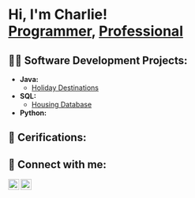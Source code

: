 <h1>Hi, I'm Charlie! <br/><a href="https://github.com/CharlieKirbyy">Programmer</a>, <a href="https://www.linkedin.com/in/charliekirby001/">Professional</a></h1>

<h2>👨‍💻 Software Development Projects:</h2>

- <b>Java:</b>
  - [Holiday Destinations](https://github.com/CharlieKirbyy/Holiday-Destinations)
- <b>SQL:</b>
  - [Housing Database](https://github.com/CharlieKirbyy/HousingDatabase)
- <b>Python:</b>

 

<h2>📃 Cerifications:</h2>

<h2> 🤳 Connect with me:</h2>

[<img align="left" alt="CharlieKirby | LinkedIn" width="22px" src="https://cdn.jsdelivr.net/npm/simple-icons@v3/icons/linkedin.svg" />][linkedin]
[<img align="left" alt="CharlieKirby | Instagram" width="22px" src="https://cdn.jsdelivr.net/npm/simple-icons@v3/icons/instagram.svg" />][instagram]


[instagram]: https://www.instagram.com/charliekirby_/
[linkedin]: https://www.linkedin.com/in/charliekirby001/
